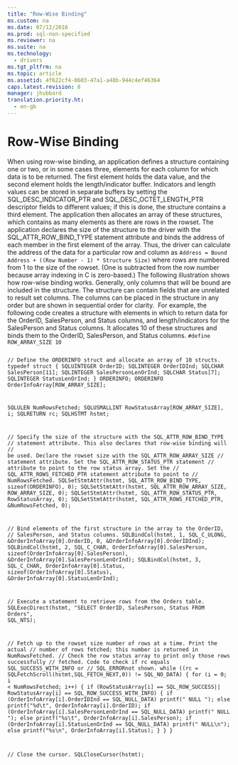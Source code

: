 ```yaml
---
title: "Row-Wise Binding"
ms.custom: na
ms.date: 07/12/2016
ms.prod: sql-non-specified
ms.reviewer: na
ms.suite: na
ms.technology: 
  - drivers
ms.tgt_pltfrm: na
ms.topic: article
ms.assetid: 4f622cf4-0603-47a1-a48b-944c4ef46364
caps.latest.revision: 8
manager: jhubbard
translation.priority.ht: 
  - en-gb
---
```

# Row-Wise Binding
<?xml version="1.0" encoding="utf-8"?>
<developerConceptualDocument xmlns="http://ddue.schemas.microsoft.com/authoring/2003/5" xmlns:xlink="http://www.w3.org/1999/xlink" xmlns:xsi="http://www.w3.org/2001/XMLSchema-instance" xsi:schemaLocation="http://ddue.schemas.microsoft.com/authoring/2003/5 http://dduestorage.blob.core.windows.net/ddueschema/developer.xsd">
  <introduction>
    <para>When using row-wise binding, an application defines a structure containing one or two, or in some cases three, elements for each column for which data is to be returned. The first element holds the data value, and the second element holds the length/indicator buffer. Indicators and length values can be stored in separate buffers by setting the SQL_DESC_INDICATOR_PTR and SQL_DESC_OCTET_LENGTH_PTR descriptor fields to different values; if this is done, the structure contains a third element. The application then allocates an array of these structures, which contains as many elements as there are rows in the rowset.</para>
    <para>The application declares the size of the structure to the driver with the SQL_ATTR_ROW_BIND_TYPE statement attribute and binds the address of each member in the first element of the array. Thus, the driver can calculate the address of the data for a particular row and column as</para>
    <code>Address = Bound Address + ((Row Number - 1) * Structure Size)</code>
    <para>where rows are numbered from 1 to the size of the rowset. (One is subtracted from the row number because array indexing in C is zero-based.) The following illustration shows how row-wise binding works. Generally, only columns that will be bound are included in the structure. The structure can contain fields that are unrelated to result set columns. The columns can be placed in the structure in any order but are shown in sequential order for clarity.</para>
    <mediaLink>
      <image xlink:href="1274ceaf-fd0f-4a73-9124-94352f0ec89b" />
    </mediaLink>
    <para>For example, the following code creates a structure with elements in which to return data for the OrderID, SalesPerson, and Status columns, and length/indicators for the SalesPerson and Status columns. It allocates 10 of these structures and binds them to the OrderID, SalesPerson, and Status columns.</para>
    <code>#define ROW_ARRAY_SIZE 10

// Define the ORDERINFO struct and allocate an array of 10 structs.
typedef struct {
   SQLUINTEGER   OrderID;
   SQLINTEGER    OrderIDInd;
   SQLCHAR       SalesPerson[11];
   SQLINTEGER    SalesPersonLenOrInd;
   SQLCHAR       Status[7];
   SQLINTEGER    StatusLenOrInd;
} ORDERINFO;
ORDERINFO OrderInfoArray[ROW_ARRAY_SIZE];

SQLULEN    NumRowsFetched;
SQLUSMALLINT   RowStatusArray[ROW_ARRAY_SIZE], i;
SQLRETURN      rc;
SQLHSTMT       hstmt;

// Specify the size of the structure with the SQL_ATTR_ROW_BIND_TYPE
// statement attribute. This also declares that row-wise binding will
// be used. Declare the rowset size with the SQL_ATTR_ROW_ARRAY_SIZE
// statement attribute. Set the SQL_ATTR_ROW_STATUS_PTR statement
// attribute to point to the row status array. Set the
// SQL_ATTR_ROWS_FETCHED_PTR statement attribute to point to
// NumRowsFetched.
SQLSetStmtAttr(hstmt, SQL_ATTR_ROW_BIND_TYPE, sizeof(ORDERINFO), 0);
SQLSetStmtAttr(hstmt, SQL_ATTR_ROW_ARRAY_SIZE, ROW_ARRAY_SIZE, 0);
SQLSetStmtAttr(hstmt, SQL_ATTR_ROW_STATUS_PTR, RowStatusArray, 0);
SQLSetStmtAttr(hstmt, SQL_ATTR_ROWS_FETCHED_PTR, &amp;NumRowsFetched, 0);

// Bind elements of the first structure in the array to the OrderID,
// SalesPerson, and Status columns.
SQLBindCol(hstmt, 1, SQL_C_ULONG, &amp;OrderInfoArray[0].OrderID, 0, &amp;OrderInfoArray[0].OrderIDInd);
SQLBindCol(hstmt, 2, SQL_C_CHAR, OrderInfoArray[0].SalesPerson,
            sizeof(OrderInfoArray[0].SalesPerson),
            &amp;OrderInfoArray[0].SalesPersonLenOrInd);
SQLBindCol(hstmt, 3, SQL_C_CHAR, OrderInfoArray[0].Status,
            sizeof(OrderInfoArray[0].Status), &amp;OrderInfoArray[0].StatusLenOrInd);

// Execute a statement to retrieve rows from the Orders table.
SQLExecDirect(hstmt, "SELECT OrderID, SalesPerson, Status FROM Orders", SQL_NTS);

// Fetch up to the rowset size number of rows at a time. Print the actual
// number of rows fetched; this number is returned in NumRowsFetched.
// Check the row status array to print only those rows successfully
// fetched. Code to check if rc equals SQL_SUCCESS_WITH_INFO or
// SQL_ERRORnot shown.
while ((rc = SQLFetchScroll(hstmt,SQL_FETCH_NEXT,0)) != SQL_NO_DATA) {
   for (i = 0; i &lt; NumRowsFetched; i++) {
      if (RowStatusArray[i] == SQL_ROW_SUCCESS|| RowStatusArray[i] == 
         SQL_ROW_SUCCESS_WITH_INFO) {
         if (OrderInfoArray[i].OrderIDInd == SQL_NULL_DATA)
            printf(" NULL      ");
         else
            printf("%d\t", OrderInfoArray[i].OrderID);
         if (OrderInfoArray[i].SalesPersonLenOrInd == SQL_NULL_DATA)
            printf(" NULL      ");
         else
            printf("%s\t", OrderInfoArray[i].SalesPerson);
         if (OrderInfoArray[i].StatusLenOrInd == SQL_NULL_DATA)
            printf(" NULL\n");
         else
            printf("%s\n", OrderInfoArray[i].Status);
      }
   }
}

// Close the cursor.
SQLCloseCursor(hstmt);</code>
  </introduction>
  <relatedTopics />
</developerConceptualDocument>